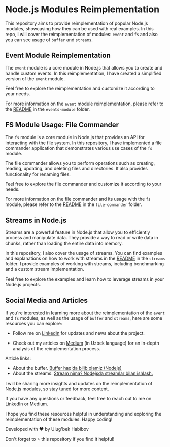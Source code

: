 # Node.js Modules Reimplementation

This repository aims to provide reimplementation of popular Node.js modules, showcasing how they can be used with real examples. In this repo, I will cover the reimplementation of modules: `event` and `fs` and also you can see usage of `buffer` and `streams`.

## Event Module Reimplementation

The `event` module is a core module in Node.js that allows you to create and handle custom events. In this reimplementation, I have created a simplified version of the `event` module.

Feel free to explore the reimplementation and customize it according to your needs.

For more information on the `event` module reimplementation, please refer to the [README](./events-module/README.md) in the `events-module` folder.

## FS Module Usage: File Commander

The `fs` module is a core module in Node.js that provides an API for interacting with the file system. In this repository, I have implemented a file commander application that demonstrates various use cases of the `fs` module.

The file commander allows you to perform operations such as creating, reading, updating, and deleting files and directories. It also provides functionality for renaming files.

Feel free to explore the file commander and customize it according to your needs.

For more information on the file commander and its usage with the `fs` module, please refer to the [README](./file-commander/README.md) in the `file-commander` folder.

## Streams in Node.js

Streams are a powerful feature in Node.js that allow you to efficiently process and manipulate data. They provide a way to read or write data in chunks, rather than loading the entire data into memory.

In this repository, I also cover the usage of streams. You can find examples and explanations on how to work with streams in the [README](./streams/README.md) in the `streams` folder. I provide examples of working with streams, including benchmarking and a custom stream implementation.

Feel free to explore the examples and learn how to leverage streams in your Node.js projects.

## Social Media and Articles

If you're interested in learning more about the reimplementation of the `event` and `fs` modules, as well as the usage of `buffer` and `streams`, here are some resources you can explore:

- Follow me on [LinkedIn](https://www.linkedin.com/in/ulugbekhabibov) for updates and news about the project.

- Check out my articles on [Medium](https://medium.com/@habibovulugbek) (in Uzbek language) for an in-depth analysis of the reimplementation process.

Article links:

- About the buffer. [Buffer haqida bilib olamiz (Nodejs)](https://medium.com/@habibovulugbek/buffer-haqida-bilib-olamiz-nodejs-9e8193c387da)
- About the streams. [Stream nima? Nodejsda streamlar bilan ishlash.](https://medium.com/@habibovulugbek/stream-nima-nodejsda-ortida-streamlar-qanday-ishlaydi-77256825ec51)

I will be sharing more insights and updates on the reimplementation of Node.js modules, so stay tuned for more content.

If you have any questions or feedback, feel free to reach out to me on LinkedIn or Medium.

I hope you find these resources helpful in understanding and exploring the reimplementation of these modules. Happy coding!

Developed with ❤️ by Ulug'bek Habibov

Don't forget to ⭐ this repository if you find it helpful!
